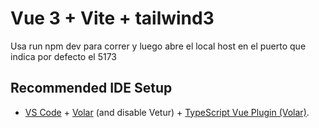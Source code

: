 # Vue 3 + Vite + tailwind3

Usa run npm dev para correr y luego abre el local host en el puerto que indica por defecto el 5173

## Recommended IDE Setup
- [VS Code](https://code.visualstudio.com/) + [Volar](https://marketplace.visualstudio.com/items?itemName=Vue.volar) (and disable Vetur) + [TypeScript Vue Plugin (Volar)](https://marketplace.visualstudio.com/items?itemName=Vue.vscode-typescript-vue-plugin).
